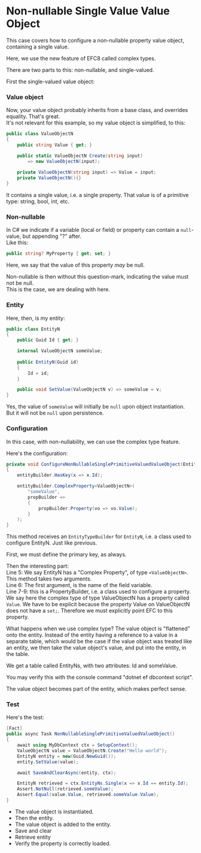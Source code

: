 # Non-nullable Single Value Value Object

This case covers how to configure a non-nullable property value object, containing a single value.

Here, we use the new feature of EFC8 called complex types.

There are two parts to this: non-nullable, and single-valued.

First the single-valued value object:

### Value object
Now, your value object probably inherits from a base class, and overrides equality. That's great.\
It's not relevant for this example, so my value object is simplified, to this:

```csharp
public class ValueObjectN
{
    public string Value { get; }

    public static ValueObjectN Create(string input) 
        => new ValueObjectN(input);
    
    private ValueObjectN(string input) => Value = input;
    private ValueObjectN(){}
}
```
It contains a single value, i.e. a single property. That value is of a primitive type: string, bool, int, etc.

### Non-nullable
In C# we indicate if a variable (local or field) or property can contain a `null`-value, but appending "?" after.\
Like this:

```csharp
public string? MyProperty { get; set; }
```

Here, we say that the value of this property _may_ be null.

Non-nullable is then without this question-mark, indicating the value must not be null.\
This is the case, we are dealing with here.

### Entity
Here, then, is my entity:

```csharp
public class EntityN
{
    public Guid Id { get; }

    internal ValueObjectN someValue;
    
    public EntityN(Guid id)
    {
        Id = id;
    }

    public void SetValue(ValueObjectN v) => someValue = v;
}
```

Yes, the value of `someValue` will initially be `null` upon object instantiation.\
But it will not be `null` upon persistence.

### Configuration
In this case, with non-nullability, we can use the complex type feature.

Here's the configuration:

```csharp
private void ConfigureNonNullableSinglePrimitiveValuedValueObject(EntityTypeBuilder<EntityN> entityBuilder)
{
    entityBuilder.HasKey(x => x.Id);

    entityBuilder.ComplexProperty<ValueObjectN>(
        "someValue",
        propBuilder =>
        {
            propBuilder.Property(vo => vo.Value);
        }
    );
}
```

This method receives an `EntityTypeBuilder` for `EntityN`, i.e. a class used to configure EntityN.
Just like previous.

First, we must define the primary key, as always.

Then the interesting part:\
Line 5: We say EntityN has a "Complex Property", of type `<ValueObjectN>`. This method takes two arguments.\
Line 6: The first argument, is the name of the field variable.\
Line 7-9: this is a PropertyBuilder, i.e. a class used to configure a property. We say here the complex type of type ValueObjectN has a property called `Value`.
We have to be explicit because the property Value on ValueObjectN does not have a `set;`. Therefore we must explicitly point EFC to this property.

What happens when we use complex type? The value object is "flattened" onto the entity. 
Instead of the entity having a reference to a value in a separate table, which would be the case if the value object was treated like an entity,
we then take the value object's value, and put into the entity, in the table.

We get a table called EntityNs, with two attributes: Id and someValue.

You may verify this with the console command "dotnet ef dbcontext script".

The value object becomes part of the entity, which makes perfect sense.

### Test
Here's the test:

```csharp
[Fact]
public async Task NonNullableSinglePrimitiveValuedValueObject()
{
    await using MyDbContext ctx = SetupContext();
    ValueObjectN value = ValueObjectN.Create("Hello world");
    EntityN entity = new(Guid.NewGuid());
    entity.SetValue(value);

    await SaveAndClearAsync(entity, ctx);

    EntityN retrieved = ctx.EntityNs.Single(x => x.Id == entity.Id);
    Assert.NotNull(retrieved.someValue);
    Assert.Equal(value.Value, retrieved.someValue.Value);
}
```

* The value object is instantiated.
* Then the entity.
* The value object is added to the entity.
* Save and clear
* Retrieve entity
* Verify the property is correctly loaded.